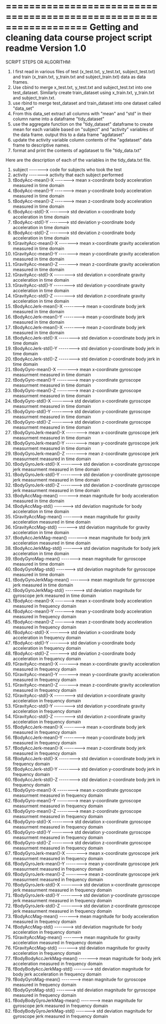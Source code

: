 ==================================================================
Getting and cleaning data course project script readme
Version 1.0
==================================================================
SCRIPT STEPS OR ALGORITHM:

1. I first read in various files of test (x_test.txt, y_test.txt, subject_test.txt) and train (x_train.txt, y_train.txt and subject_train.txt) data as data frames.
2. Use cbind to merge x_test.txt, y_test.txt and subject_test.txt into one test_dataset. Similarly create train_dataset using x_train.txt, y_train.txt and subject_train.txt.
3. use rbind to merge test_dataset and train_dataset into one dataset called "data_set"
4. From this data_set extract all columns with "mean" and "std" in their column name into a dataframe "tidy_dataset"
5. use the aggregate function on the "tidy_dataset" dataframe to create mean for each variable based on "subject" and "activity" variables of the data frame. output this to a data frame "agdataset"
6. update the activity variable column contents of the "agdataset" data frame to descriptive names.
7. format and print the contents of agdataset to file "tidy_data.txt"

Here are the description of each of the variables in the tidy_data.txt file.

 1. subject     			-------> code for subjects who took the test
 2. activity    			-------> activity that each subject performed
 3. tBodyAcc-mean()-X 		-------> mean x-coordinate body acceleration measured in time domain 
 4. tBodyAcc-mean()-Y		-------> mean y-coordinate body acceleration measured in time domain
 5. tBodyAcc-mean()-Z		-------> mean z-coordinate body acceleration measured in time domain
 6. tBodyAcc-std()-X        -------> std deviation x-coordinate body acceleration in time domain
 7. tBodyAcc-std()-Y        -------> std deviation y-coordinate body acceleration in time domain
 8. tBodyAcc-std()-Z        -------> std deviation z-coordinate body acceleration in time domain
 9. tGravityAcc-mean()-X    -------> mean x-coordinate gravity acceleration measured in time domain
 10. tGravityAcc-mean()-Y    -------> mean y-coordinate gravity acceleration measured in time domain
 11. tGravityAcc-mean()-Z    -------> mean z-coordinate gravity acceleration measured in time domain
 12. tGravityAcc-std()-X    --------> std deviation x-coordinate gravity acceleration in time domain
 13. tGravityAcc-std()-Y    --------> std deviation y-coordinate gravity acceleration in time domain
 14. tGravityAcc-std()-Z    --------> std deviation z-coordinate gravity acceleration in time domain
 15. tBodyAccJerk-mean()-X  --------> mean x-coordinate body jerk  measured in time domain
 16. tBodyAccJerk-mean()-Y  --------> mean y-coordinate body jerk  measured in time domain
 17. tBodyAccJerk-mean()-X  --------> mean z-coordinate body jerk  measured in time domain
 18. tBodyAccJerk-std()-X   --------> std deviation x-coordinate body jerk  in time domain
 19. tBodyAccJerk-std()-Y   --------> std deviation y-coordinate body jerk  in time domain
 20. tBodyAccJerk-std()-Z   --------> std deviation z-coordinate body jerk  in time domain
 21.  tBodyGyro-mean()-X    --------> mean x-coordinate gyroscope measurment measured in time domain
 22. tBodyGyro-mean()-Y    --------> mean y-coordinate gyroscope measurment measured in time domain
 23. tBodyGyro-mean()-Z    --------> mean z-coordinate gyroscope measurment measured in time domain
 24.  tBodyGyro-std()-X    --------> std deviation x-coordinate gyroscope  measurment measured in time domain
 25. tBodyGyro-std()-Y    --------> std deviation y-coordinate gyroscope measurment measured in time domain
 26. tBodyGyro-std()-Z    --------> std deviation z-coordinate gyroscope measurment measured in time domain
 27.  tBodyGyroJerk-mean()-X    --------> mean x-coordinate gyroscope jerk measurment measured in time domain
 28. tBodyGyroJerk-mean()-Y    --------> mean y-coordinate gyroscope jerk measurment measured in time domain
 29. tBodyGyroJerk-mean()-Z    --------> mean z-coordinate gyroscope jerk measurment measured in time domain
 30.  tBodyGyroJerk-std()-X    --------> std deviation x-coordinate gyroscope jerk  measurment measured in time domain
 31. tBodyGyroJerk-std()-Y    --------> std deviation y-coordinate gyroscope jerk measurment measured in time domain
 32. tBodyGyroJerk-std()-Z    --------> std deviation z-coordinate gyroscope jerk measurment measured in time domain
 33. tBodyAccMag-mean()		-------> mean magnitude for body acceleration measured in time domain 
 34. tBodyAccMag-std()      -------> std deviation magnitude for  body acceleration in time domain
 35. tGravityAccMag-mean()		-------> mean magnitude for gravity acceleration measured in time domain 
 36. tGravityAccMag-std()       -------> std deviation magnitude for  gravity acceleration in time domain
 37. tBodyAccJerkMag-mean()		-------> mean magnitude for body jerk acceleration measured in time domain 
 38. tBodyAccJerkMag-std()       -------> std deviation magnitude for  body jerk acceleration in time domain
 35. tBodyGyroMag-mean()		-------> mean magnitude for gyroscope measured in time domain 
 36. tBodyGyroMag-std()       -------> std deviation magnitude for  gyroscope measured in time domain
 37. tBodyGyroJerkMag-mean()		-------> mean magnitude for gyroscope jerk measured in time domain 
 38. tBodyGyroJerkMag-std()       -------> std deviation magnitude for  gyroscope jerk measured in time domain
 39. fBodyAcc-mean()-X 		-------> mean x-coordinate body acceleration measured in frequency domain 
 40. fBodyAcc-mean()-Y		-------> mean y-coordinate body acceleration measured in frequency domain
 41. fBodyAcc-mean()-Z		-------> mean z-coordinate body acceleration measured in frequency domain
 42. fBodyAcc-std()-X        -------> std deviation x-coordinate body acceleration in frequency domain
 43. fBodyAcc-std()-Y        -------> std deviation y-coordinate body acceleration in frequency domain
 44. fBodyAcc-std()-Z        -------> std deviation z-coordinate body acceleration in frequency domain
 45. fGravityAcc-mean()-X    -------> mean x-coordinate gravity acceleration measured in frequency domain
 46. fGravityAcc-mean()-Y    -------> mean y-coordinate gravity acceleration measured in frequency domain
 47. fGravityAcc-mean()-Z    -------> mean z-coordinate gravity acceleration measured in frequency domain
 48. fGravityAcc-std()-X    --------> std deviation x-coordinate gravity acceleration in frequency domain
 49. fGravityAcc-std()-Y    --------> std deviation y-coordinate gravity acceleration in frequency domain
 50. fGravityAcc-std()-Z    --------> std deviation z-coordinate gravity acceleration in frequency domain
 51. fBodyAccJerk-mean()-X  --------> mean x-coordinate body jerk  measured in frequency domain
 52. fBodyAccJerk-mean()-Y  --------> mean y-coordinate body jerk  measured in frequency domain
 53. fBodyAccJerk-mean()-X  --------> mean z-coordinate body jerk  measured in frequency domain
 54. fBodyAccJerk-std()-X   --------> std deviation x-coordinate body jerk  in frequency domain
 55. fBodyAccJerk-std()-Y   --------> std deviation y-coordinate body jerk  in frequency domain
 56. fBodyAccJerk-std()-Z   --------> std deviation z-coordinate body jerk  in frequency domain
 57.  fBodyGyro-mean()-X    --------> mean x-coordinate gyroscope measurment measured in frequency domain
 58. fBodyGyro-mean()-Y    --------> mean y-coordinate gyroscope measurment measured in frequency domain
 59. fBodyGyro-mean()-Z    --------> mean z-coordinate gyroscope measurment measured in frequency domain
 60.  fBodyGyro-std()-X    --------> std deviation x-coordinate gyroscope  measurment measured in frequency domain
 61. fBodyGyro-std()-Y    --------> std deviation y-coordinate gyroscope measurment measured in frequency domain
 62. fBodyGyro-std()-Z    --------> std deviation z-coordinate gyroscope measurment measured in frequency domain
 63.  fBodyGyroJerk-mean()-X    --------> mean x-coordinate gyroscope jerk measurment measured in frequency domain
 64. fBodyGyroJerk-mean()-Y    --------> mean y-coordinate gyroscope jerk measurment measured in frequency domain
 65. fBodyGyroJerk-mean()-Z    --------> mean z-coordinate gyroscope jerk measurment measured in frequency domain
 66.  fBodyGyroJerk-std()-X    --------> std deviation x-coordinate gyroscope jerk  measurment measured in frequency domain
 67. fBodyGyroJerk-std()-Y    --------> std deviation y-coordinate gyroscope jerk measurment measured in frequency domain
 68. fBodyGyroJerk-std()-Z    --------> std deviation z-coordinate gyroscope jerk measurment measured in frequency domain
 69. fBodyAccMag-mean()		-------> mean magnitude for body acceleration measured in frequency domain 
 70. fBodyAccMag-std()      -------> std deviation magnitude for  body acceleration in frequency domain
 71. fGravityAccMag-mean()		-------> mean magnitude for gravity acceleration measured in frequency domain 
 72. fGravityAccMag-std()       -------> std deviation magnitude for  gravity acceleration in frequency domain
 73. fBodyBodyAccJerkMag-mean()		-------> mean magnitude for body jerk acceleration measured in frequency domain 
 74. fBodyBodyAccJerkMag-std()       -------> std deviation magnitude for  body jerk acceleration in frequency domain
 75. fBodyGyroMag-mean()		-------> mean magnitude for gyroscope measured in frequency domain 
 76. fBodyGyroMag-std()       -------> std deviation magnitude for  gyroscope measured in frequency domain
 77. fBodyBodyGyroJerkMag-mean()		-------> mean magnitude for gyroscope jerk measured in frequency domain 
 78. fBodyBodyGyroJerkMag-std()       -------> std deviation magnitude for  gyroscope jerk measured in frequency domain
 



